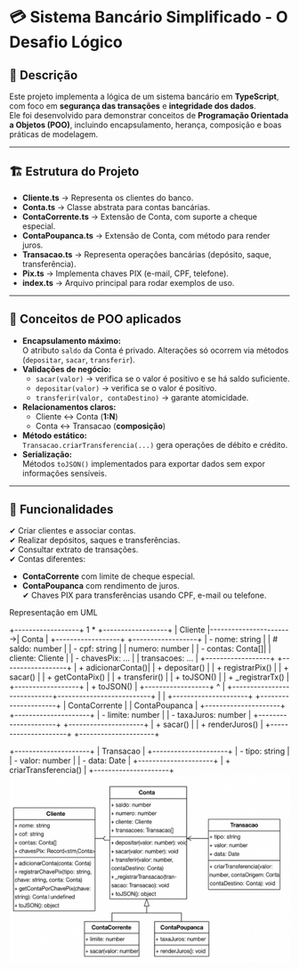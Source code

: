 # 💳 Sistema Bancário Simplificado - O Desafio Lógico

## 📌 Descrição
Este projeto implementa a lógica de um sistema bancário em **TypeScript**, com foco em **segurança das transações** e **integridade dos dados**.  
Ele foi desenvolvido para demonstrar conceitos de **Programação Orientada a Objetos (POO)**, incluindo encapsulamento, herança, composição e boas práticas de modelagem.

---

## 🏗️ Estrutura do Projeto
- **Cliente.ts** → Representa os clientes do banco.
- **Conta.ts** → Classe abstrata para contas bancárias.
- **ContaCorrente.ts** → Extensão de Conta, com suporte a cheque especial.
- **ContaPoupanca.ts** → Extensão de Conta, com método para render juros.
- **Transacao.ts** → Representa operações bancárias (depósito, saque, transferência).
- **Pix.ts** → Implementa chaves PIX (e-mail, CPF, telefone).
- **index.ts** → Arquivo principal para rodar exemplos de uso.

---

## 🔑 Conceitos de POO aplicados
- **Encapsulamento máximo:**  
  O atributo `saldo` da Conta é privado. Alterações só ocorrem via métodos (`depositar`, `sacar`, `transferir`).  
- **Validações de negócio:**  
  - `sacar(valor)` → verifica se o valor é positivo e se há saldo suficiente.  
  - `depositar(valor)` → verifica se o valor é positivo.  
  - `transferir(valor, contaDestino)` → garante atomicidade.  
- **Relacionamentos claros:**  
  - Cliente ↔ Conta (**1:N**)  
  - Conta ↔ Transacao (**composição**)  
- **Método estático:**  
  `Transacao.criarTransferencia(...)` gera operações de débito e crédito.  
- **Serialização:**  
  Métodos `toJSON()` implementados para exportar dados sem expor informações sensíveis.

---

## 🚀 Funcionalidades
✔ Criar clientes e associar contas.  
✔ Realizar depósitos, saques e transferências.  
✔ Consultar extrato de transações.  
✔ Contas diferentes:
  - **ContaCorrente** com limite de cheque especial.  
  - **ContaPoupanca** com rendimento de juros.  
✔ Chaves PIX para transferências usando CPF, e-mail ou telefone.  



Representação em UML

+------------------+          1     *        +------------------+
|     Cliente      |----------------------->|      Conta       |
+------------------+                        +------------------+
| - nome: string   |                        | # saldo: number  |
| - cpf: string    |                        | numero: number   |
| - contas: Conta[]|                        | cliente: Cliente |
| - chavesPix: ... |                        | transacoes: ...  |
+------------------+                        +------------------+
| + adicionarConta()|                       | + depositar()    |
| + registrarPix() |                        | + sacar()        |
| + getContaPix()  |                        | + transferir()   |
| + toJSON()       |                        | + _registrarTx() |
+------------------+                        | + toJSON()       |
                                             +------------------+
                                                      ^
                                                      |
                         +----------------------------+--------------------------+
                         |                                                       |
            +---------------------+                                +---------------------+
            |   ContaCorrente     |                                |   ContaPoupanca     |
            +---------------------+                                +---------------------+
            | - limite: number    |                                | - taxaJuros: number |
            +---------------------+                                +---------------------+
            | + sacar()           |                                | + renderJuros()     |
            +---------------------+                                +---------------------+

+---------------------+
|     Transacao       |
+---------------------+
| - tipo: string      |
| - valor: number     |
| - data: Date        |
+---------------------+
| + criarTransferencia() |
+---------------------+
![alt text](image.png)